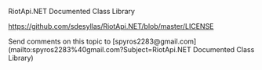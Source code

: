 ﻿RiotApi.NET Documented Class Library


<p><a href='https://github.com/sdesyllas/RiotApi.NET/blob/master/LICENSE' target='_blank'>https://github.com/sdesyllas/RiotApi.NET/blob/master/LICENSE</a></p>
Send comments on this topic to [spyros2283@gmail.com](mailto:spyros2283%40gmail.com?Subject=RiotApi.NET Documented Class Library)
